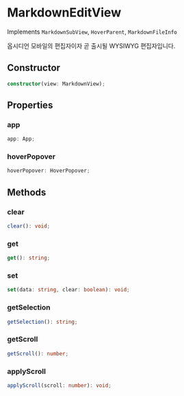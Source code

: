 # MarkdownEditView

Implements `MarkdownSubView`, `HoverParent`, `MarkdownFileInfo`

옵시디언 모바일의 편집자이자 곧 출시될 WYSIWYG 편집자입니다.

## Constructor

```ts
constructor(view: MarkdownView);
```

## Properties

### app

```ts
app: App;
```

### hoverPopover

```ts
hoverPopover: HoverPopover;
```

## Methods

### clear

```ts
clear(): void;
```

### get

```ts
get(): string;
```

### set

```ts
set(data: string, clear: boolean): void;
```

### getSelection

```ts
getSelection(): string;
```

### getScroll

```ts
getScroll(): number;
```

### applyScroll

```ts
applyScroll(scroll: number): void;
```
